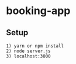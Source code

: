 # booking-app


Setup
-------------------

```
1) yarn or npm install
2) node server.js
3) localhost:3000
```
